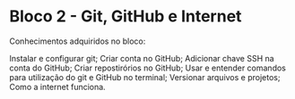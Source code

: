 
# Bloco 2 - Git, GitHub e Internet

Conhecimentos adquiridos no bloco:

Instalar e configurar git;
Criar conta no GitHub;
Adicionar chave SSH na conta do GitHub;
Criar repostirórios no GitHub;
Usar e entender comandos para utilização do git e GitHub no terminal;
Versionar arquivos e projetos;
Como a internet funciona.
